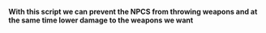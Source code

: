 **With this script we can prevent the NPCS from throwing weapons and at the same time lower damage to the weapons we want**
